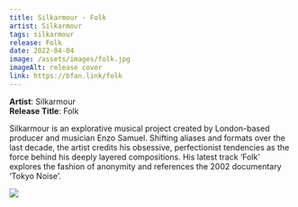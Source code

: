 ```yaml
---
title: Silkarmour - Folk
artist: Silkarmour
tags: silkarmour
release: Folk
date: 2022-04-04
image: /assets/images/folk.jpg
imageAlt: release cover
link: https://bfan.link/folk
---
```

**Artist**: Silkarmour\
**Release Title**: Folk

Silkarmour is an explorative musical project created by London-based producer and musician Enzo Samuel. Shifting aliases and formats over the last decade, the artist credits his obsessive, perfectionist tendencies as the force behind his deeply layered compositions. His latest track ‘Folk’ explores the fashion of anonymity and references the 2002 documentary ‘Tokyo Noise’.


![](/assets/images/idid2.webp)
